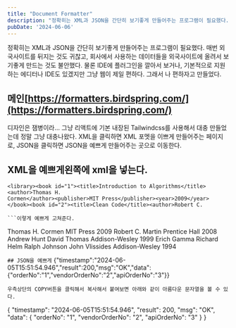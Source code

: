 ```yaml
---
title: "Document Formatter"
description: "정확히는 XML과 JSON을 간단히 보기좋게 만들어주는 프로그램이 필요했다. 매번 외국사이트를 뒤지는 것도 귀찮고, 회사에서 사용하는 데이터들을 외국사이트에 올려서 보기좋게 만드는 것도 불안했다. 물론 IDE에 플러그인을 깔아서 보거나, 기본적으로 지원하는 에디터나 IDE도 있겠지만 그..."
pubDate: '2024-06-06'
---
```


정확히는 XML과 JSON을 간단히 보기좋게 만들어주는 프로그램이 필요했다. 매번 외국사이트를 뒤지는 것도 귀찮고, 회사에서 사용하는 데이터들을 외국사이트에 올려서 보기좋게 만드는 것도 불안했다. 물론 IDE에 플러그인을 깔아서 보거나, 기본적으로 지원하는 에디터나 IDE도 있겠지만 그냥 웹이 제일 편하다. 그래서 나 편하자고 만들었다.

## 메인[https://formatters.birdspring.com/](https://formatters.birdspring.com/)

디자인은 잼병이라… 그냥 리액트에 기본 내장된 Tailwindcss를 사용해서 대충 만들었는데 정말 그냥 대충나왔다.
XML을 클릭하면 XML 포멧을 이쁘게 만들어주는 페이지로,
JSON을 클릭하면 JSON을 예쁘게 만들어주는 곳으로 이동한다.

## XML을 예쁘게왼쪽에 xml을 넣는다.

```
<library><book id="1"><title>Introduction to Algorithms</title><author>Thomas H.
Cormen</author><publisher>MIT Press</publisher><year>2009</year></book><book id="2"><title>Clean Code</title><author>Robert C.

```이렇게 예쁘게 고쳐준다.
```
<library>
  <book id="1">
    <title>Introduction to Algorithms</title>
    <author>Thomas H. Cormen</author>
    <publisher>MIT Press</publisher>
    <year>2009</year>
  </book>
  <book id="2">
    <title>Clean Code</title>
    <author>Robert C. Martin</author>
    <publisher>Prentice Hall</publisher>
    <year>2008</year>
  </book>
  <book id="3">
    <title>The Pragmatic Programmer</title>
    <author>Andrew Hunt</author>
    <author>David Thomas</author>
    <publisher>Addison-Wesley</publisher>
    <year>1999</year>
  </book>
  <book id="4">
    <title>Design Patterns</title>
    <author>Erich Gamma</author>
    <author>Richard Helm</author>
    <author>Ralph Johnson</author>
    <author>John Vlissides</author>
    <publisher>Addison-Wesley</publisher>
    <year>1994</year>
  </book>
</library>

```## JSON을 예쁘게```
{"timestamp":"2024-06-05T15:51:54.946","result":200,"msg":"OK","data":{"orderNo":"1","vendorOrderNo":"2","apiOrderNo":"3"}}

```위 문서가 그냥 일렬로 나열되어있다. 복사해서 넣어본다.
우측상단의 COPY버튼을 클릭해서 복사해서 붙여보면 아래와 같이 아름다운 문자열을 볼 수 있다.
```
{
  "timestamp": "2024-06-05T15:51:54.946",
  "result": 200,
  "msg": "OK",
  "data": {
    "orderNo": "1",
    "vendorOrderNo": "2",
    "apiOrderNo": "3"
  }
}

```## 광고는 그냥 기대 안하고 달아놨음근데 광고에도 광고달았다고 나온다…